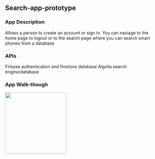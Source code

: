 ## Search-app-prototype

### App Description
Allows a person  to create an account or sign in. 
You can naviage to the home page to logout or 
to the search page where you can search smart phones from a database

### APIs
Firbase authentication and firestore database
Algolia search engine/database

### App Walk-though


<img src="https://i.imgur.com/CAt1kON.gif" width=200><br>
